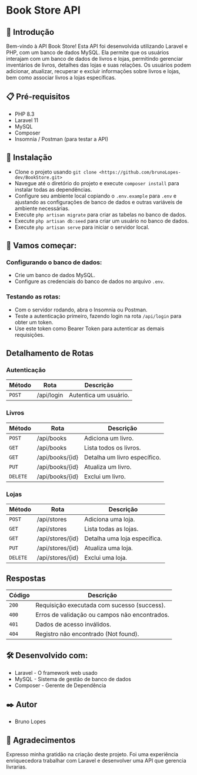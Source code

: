 # Book Store API

## 🚀 Introdução

Bem-vindo à API Book Store! Esta API foi desenvolvida utilizando Laravel e PHP, com um banco de dados MySQL. Ela permite que os usuários interajam com um banco de dados de livros e lojas, permitindo gerenciar inventários de livros, detalhes das lojas e suas relações. Os usuários podem adicionar, atualizar, recuperar e excluir informações sobre livros e lojas, bem como associar livros a lojas específicas.

## 📋 Pré-requisitos

- PHP 8.3
- Laravel 11
- MySQL
- Composer
- Insomnia / Postman (para testar a API)

## 🔧 Instalação

- Clone o projeto usando `git clone <https://github.com/brunoLopes-dev/BookStore.git>`
- Navegue até o diretório do projeto e execute `composer install` para instalar todas as dependências.
- Configure seu ambiente local copiando o `.env.example` para `.env` e ajustando as configurações de banco de dados e outras variáveis de ambiente necessárias.
- Execute `php artisan migrate` para criar as tabelas no banco de dados.
- Execute `php artisan db:seed` para criar um usuário no banco de dados.
- Execute `php artisan serve` para iniciar o servidor local.

## 🚀 Vamos começar:

### Configurando o banco de dados:

- Crie um banco de dados MySQL.
- Configure as credenciais do banco de dados no arquivo `.env`.

### Testando as rotas:

- Com o servidor rodando, abra o Insomnia ou Postman.
- Teste a autenticação primeiro, fazendo login na rota `/api/login` para obter um token.
- Use este token como Bearer Token para autenticar as demais requisições.

## Detalhamento de Rotas

### Autenticação
| Método | Rota   | Descrição             |
| ------ | ------ | --------------------- |
| `POST` | /api/login | Autentica um usuário. |

### Livros
| Método | Rota               | Descrição                                |
| ------ | ------------------ | ---------------------------------------- |
| `POST` | /api/books         | Adiciona um livro.                       |
| `GET`  | /api/books         | Lista todos os livros.                   |
| `GET`  | /api/books/{id}    | Detalha um livro específico.             |
| `PUT`  | /api/books/{id}    | Atualiza um livro.                       |
| `DELETE`| /api/books/{id}   | Exclui um livro.                         |

### Lojas
| Método | Rota               | Descrição                                |
| ------ | ------------------ | ---------------------------------------- |
| `POST` | /api/stores        | Adiciona uma loja.                       |
| `GET`  | /api/stores        | Lista todas as lojas.                    |
| `GET`  | /api/stores/{id}   | Detalha uma loja específica.             |
| `PUT`  | /api/stores/{id}   | Atualiza uma loja.                       |
| `DELETE`| /api/stores/{id}  | Exclui uma loja.                         |

## Respostas

| Código | Descrição                                     |
|--------|-----------------------------------------------|
| `200`  | Requisição executada com sucesso (success).   |
| `400`  | Erros de validação ou campos não encontrados. |
| `401`  | Dados de acesso inválidos.                    |
| `404`  | Registro não encontrado (Not found).          |

## 🛠️ Desenvolvido com:

- Laravel - O framework web usado
- MySQL - Sistema de gestão de banco de dados
- Composer - Gerente de Dependência

## ✒️ Autor

- Bruno Lopes

## 🎁 Agradecimentos

Expresso minha gratidão na criação deste projeto. Foi uma experiência enriquecedora trabalhar com Laravel e desenvolver uma API que gerencia livrarias.